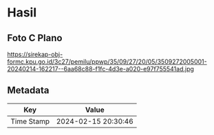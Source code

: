 # Hasil

## Foto C Plano

https://sirekap-obj-formc.kpu.go.id/3c27/pemilu/ppwp/35/09/27/20/05/3509272005001-20240214-162217--6aa68c88-f1fc-4d3e-a020-e97f755541ad.jpg


## Metadata

| Key        | Value               |
| ---------- | ------------------- |
| Time Stamp | 2024-02-15 20:30:46 |



